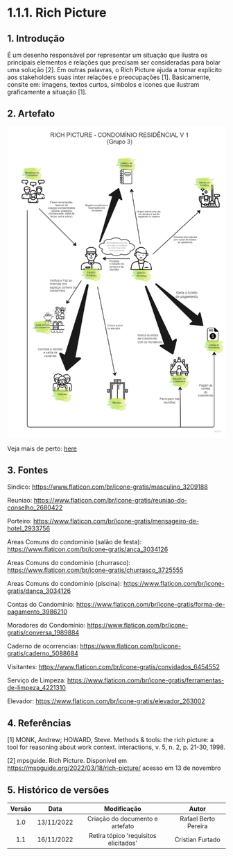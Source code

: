 # 1.1.1. Rich Picture
## 1. **Introdução**
É um desenho responsável por representar um situação que ilustra os principais elementos e relações que precisam ser consideradas para bolar uma solução [2]. Em outras palavras, o Rich Picture ajuda a tornar explicito aos stakeholders suas inter relações e preocupações [1]. Basicamente, consite em: imagens, textos curtos, símbolos e icones que ilustram graficamente a situação [1].

## 2. **Artefato**

![image](../assets/RichPicture.jpg)

Veja mais de perto: [here](../assets/RichPicture.pdf)


## 3. **Fontes**

Sindico: <https://www.flaticon.com/br/icone-gratis/masculino_3209188>

Reuniao: <https://www.flaticon.com/br/icone-gratis/reuniao-do-conselho_2680422>

Porteiro: <https://www.flaticon.com/br/icone-gratis/mensageiro-de-hotel_2933756>

Areas Comuns do condominio (salão de festa): <https://www.flaticon.com/br/icone-gratis/anca_3034126>

Areas Comuns do condominio (churrasco): <https://www.flaticon.com/br/icone-gratis/churrasco_3725555>

Areas Comuns do condominio (piscina):  <https://www.flaticon.com/br/icone-gratis/danca_3034126>

Contas do Condomínio: <https://www.flaticon.com/br/icone-gratis/forma-de-pagamento_3986210>

Moradores do Condomínio: <https://www.flaticon.com/br/icone-gratis/conversa_1989884>

Caderno de ocorrencias: <https://www.flaticon.com/br/icone-gratis/caderno_5088684>

Visitantes: <https://www.flaticon.com/br/icone-gratis/convidados_6454552>

Serviço de Limpeza: <https://www.flaticon.com/br/icone-gratis/ferramentas-de-limpeza_4221310>

Elevador: <https://www.flaticon.com/br/icone-gratis/elevador_263002>

## 4. Referências

[1] MONK, Andrew; HOWARD, Steve. Methods & tools: the rich picture: a tool for reasoning about work context. interactions, v. 5, n. 2, p. 21-30, 1998.

[2] mpsguide. Rich Picture. Disponível em <https://mspguide.org/2022/03/18/rich-picture/> acesso em 13 de novembro

## 5. Histórico de versões

| Versão | Data| Modificação|Autor|
| :--: | :--: | :--: | :--:|
| 1.0    | 13/11/2022 | Criação do documento e artefato | Rafael Berto Pereira
| 1.1    | 16/11/2022 | Retira tópico 'requisitos elicitados' | Cristian Furtado